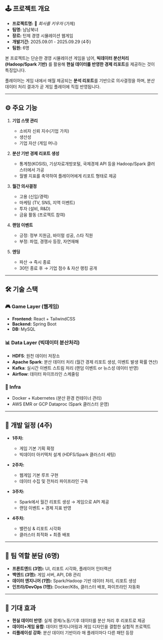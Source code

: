 ## 🕹️ 프로젝트 개요

* **프로젝트명:** 💼 *회사를 키우자* (가제)
* **팀명:**  남남북녀
* **장르:** 턴제 경영 시뮬레이션 웹게임
* **개발기간:** 2025.09.01 - 2025.09.29 (4주)
* **팀원:** 6명

본 프로젝트는 단순한 경영 시뮬레이션 게임을 넘어,
**빅데이터 분산처리(Hadoop/Spark 기반)** 를 활용해 **현실 데이터를 반영한 경제 리포트**를 제공하는 것이 특징입니다.

플레이어는 게임 내에서 매월 제공되는 **분석 리포트**를 기반으로 의사결정을 하며, 분산 데이터 처리 결과가 곧 게임 플레이에 직접 반영됩니다.

---

## ⚙️ 주요 기능

1. **기업 스탯 관리**

   * 소비자 신뢰 지수(기업 가치)
   * 생산성
   * 기업 자산 (게임 머니)

2. **분산 기반 경제 리포트 생성**

   * 통계청(KOSIS), 기상자료개방포털, 국제경제 API 등을 Hadoop/Spark 클러스터에서 가공
   * 월별 지표를 축약하여 플레이어에게 리포트 형태로 제공

3. **월간 의사결정**

   * 고용 (신입/경력)
   * 마케팅 (TV, SNS, 지역 이벤트)
   * 투자 (설비, R\&D)
   * 금융 활동 (프로젝트 참여)

4. **랜덤 이벤트**

   * 긍정: 정부 지원금, 바이럴 성공, 스타 직원
   * 부정: 파업, 경쟁사 등장, 자연재해

5. **엔딩**

   * 파산 → 즉시 종료
   * 30턴 종료 후 → 기업 점수 & 자산 랭킹 공개

---

## 🛠️ 기술 스택

### 🎮 Game Layer (웹게임)

* **Frontend:** React + TailwindCSS
* **Backend:** Spring Boot
* **DB:** MySQL

### 📊 Data Layer (빅데이터 분산처리)

* **HDFS**: 원천 데이터 저장소
* **Apache Spark**: 분산 데이터 처리 (월간 경제 리포트 생성, 이벤트 발생 확률 연산)
* **Kafka**: 실시간 이벤트 스트림 처리 (랜덤 이벤트 or 뉴스성 데이터 반영)
* **Airflow**: 데이터 파이프라인 스케줄링

### 🚀 Infra

* Docker + Kubernetes (분산 환경 컨테이너 관리)
* AWS EMR or GCP Dataproc (Spark 클러스터 운영)

---

## 📅 개발 일정 (4주)

* **1주차:**

  * 게임 기본 기획 확정
  * 빅데이터 아키텍처 설계 (HDFS/Spark 클러스터 세팅)
* **2주차:**

  * 웹게임 기본 루프 구현
  * 데이터 수집 및 전처리 파이프라인 구축
* **3주차:**

  * Spark에서 월간 리포트 생성 → 게임으로 API 제공
  * 랜덤 이벤트 + 경제 지표 반영
* **4주차:**

  * 밸런싱 & 리포트 시각화
  * 클러스터 최적화 + 최종 배포

---

## 👥 팀 역할 분담 (6명)

* **프론트엔드 (3명):** UI, 리포트 시각화, 플레이어 인터랙션
* **백엔드 (3명):** 게임 서버, API, DB 관리
* **데이터 엔지니어 (1명):** Spark/Hadoop 기반 데이터 처리, 리포트 생성
* **인프라/DevOps (1명):** Docker/K8s, 클러스터 배포, 파이프라인 자동화

---

## 🚀 기대 효과

* **현실 데이터 반영**: 실제 경제/노동/기후 데이터를 분산 처리 후 리포트로 제공
* **데이터+게임 융합**: 데이터 엔지니어링과 게임 디자인을 결합한 실험적 프로젝트
* **리플레이성 강화**: 분산 데이터 기반이라 매 플레이마다 다른 패턴 등장
